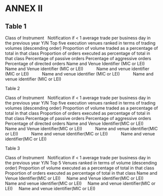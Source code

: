 # ANNEX II

## Table 1

Class of Instrument   Notification if < 1 average trade per business day in the previous year Y/N Top five execution venues ranked in terms of trading volumes (descending order) Proportion of volume traded as a percentage of total in that class Proportion of orders executed as percentage of total in that class Percentage of passive orders Percentage of aggressive orders Percentage of directed orders Name and Venue Identifier (MIC or LEI)           Name and Venue identifier (MIC or LEI)           Name and venue identifier (MIC or LEI)           Name and venue identifier (MIC or LEI)           Name and venue identifier (MIC or LEI)          



Table 2

Class of Instrument   Notification if < 1 average trade per business day in the previous year Y/N Top five execution venues ranked in terms of trading volumes (descending order) Proportion of volume traded as a percentage of total in that class Proportion of orders executed as percentage of total in that class Percentage of passive orders Percentage of aggressive orders Percentage of directed orders Name and Venue Identifier(MIC or LEI)           Name and Venue identifier(MIC or LEI)           Name and venue identifier(MIC or LEI)           Name and venue identifier(MIC or LEI)           Name and venue identifier(MIC or LEI)          



Table 3

Class of Instrument   Notification if < 1 average trade per business day in the previous year Y/N Top 5 Venues ranked in terms of volume (descending order) Proportion of volume executed as a percentage of total in that class Proportion of orders executed as percentage of total in that class Name and Venue Identifier(MIC or LEI)     Name and Venue identifier(MIC or LEI)     Name and venue identifier(MIC or LEI)     Name and venue identifier(MIC or LEI)     Name and venue identifier(MIC or LEI)    

